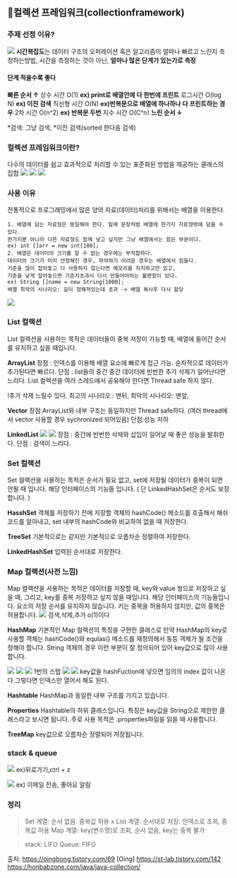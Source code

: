 ## 📝컬렉션 프레임워크(collectionframework)

###  주제 선정 이유?
![](https://images.velog.io/images/kdong702/post/93eb903b-9407-4f48-a26e-ab09b8d91c96/image.png)
**시간복잡도**는 데이터 구조의 오퍼레이션 혹은 알고리즘이 얼마나 빠르고 느린지 측정하는방법,
시간을 측정하는 것이 아닌, **얼마나 많은 단계가 있는가로 측정**
#### 단계 적을수록 좋다

**빠른 순서 ↑**
   상수 시간    O(1) **ex) print로 배열안에 다 한번에 프린트**
   로그시간     O(log N) **ex) 이진 검색**
   직선형 시간  O(N) **ex)반복문으로 배열에 하나하나 다 프린트하는 경우**
   2차 시간     O(n^2) **ex) 반복문 두번**
   지수 시간    O(C^n)
 **느린 순서 ↓**
 
*검색: 그냥 검색,
*이진 검색(sorted 한다음 검색)

###  컬렉션 프레임워크이란?
다수의 데이터를 쉽고 효과적으로 처리할 수 있는 표준화된 방법을 제공하는 클래스의 집합
![](https://images.velog.io/images/kdong702/post/77482729-e853-4a61-94c6-3f8acc6186ad/image.png)
![](https://images.velog.io/images/kdong702/post/a85dd6af-b980-41e1-8f4a-91647a7ad2c8/image.png)
![](https://images.velog.io/images/kdong702/post/d650f71e-4884-4cc1-9970-5615a933341c/image.png)


###  사용 이유
전통적으로 프로그래밍에서 많은 양의 자료(데이터)처리를 위해서는 배열을 이용한다.

```그러나 이 배열은 불편한 점이 2가지가 있다.
1. 배열에 담는 자료형은 동일해야 한다. 밑에 문장처럼 배열에 한가지 자료형밖에 담을 수 있다.
한가지뿐 아니라 다른 자료형도 함께 넣고 싶지만 그냥 배열에서는 힘든 부분이다.
ex) int []arr = new int[100];
2. 배열은 데이터의 크기를 알 수 없는 경우에는 부적합하다.
데이터의 크기가 미리 안정해진 경우, 파악하기 어려운 경우는 배열에서 힘들다.
기준을 많이 잡아놓고 다 사용하지 않는다면 메모리를 차지하고만 있고,
기준을 낮게 잡아놓으면 기준치초과시 다시 만들어야하는 불편함이 있다.
ex) String []name = new String[1000];
배열 최악의 시나리오: 길이 정해져있는데 초과 -> 배열 복사후 다시 할당

```
![](https://images.velog.io/images/kdong702/post/d2f52037-0311-482f-9c06-24ac81e4e984/image.png)

###  List 컬랙션
List 컬렉션을 사용하는 목적은 데이터들이 중복 저장이 가능할 때, 배열에 들어간 순서를 유지하고 싶을 때입니다. 

**ArrayList**
장점 : 인덱스를 이용해 배열 요소에 빠르게 접근 가능. 순차적으로 데이터가 추가된다면 빠르다.
단점 : list들의 중간 중간 데이터에 빈번한 추가 삭제가 일어난다면 느리다. List 컬렉션을 여러 스레드에서 공유해야 한다면 Thread safe 하지 않다.

!추가 삭제 느릴수 있다. 최고의 시나리오 : 맨뒤,
최악의 시나리오: 맨앞, 

**Vector**
장점:ArrayList와 내부 구조는 동일하지만 Thread safe하다.
(여러 thread에서 vector 사용할 경우 sychronized 되어있음)
단점:성능 저하

**LinkedList**
![](https://images.velog.io/images/kdong702/post/ffb18245-03a5-4c61-af52-0407dad9deeb/image.png)
![](https://images.velog.io/images/kdong702/post/6bb4d94a-5d7c-46a6-9f8c-1a63b157f366/image.png)
장점 : 중간에 빈번한 삭제와 삽입이 일어날 때 좋은 성능을 발휘한다.
단점 : 검색이 느리다.

###  Set 컬랙션
Set 컬랙션을 사용하는 목적은 순서가 필요 없고, set에 저장될 데이터가 중복이 되면 안될 때 입니다. 해당 인터페이스의 기능들 입니다. ( 단 LinkedHashSet은 순서도 보장합니다. )

**HasshSet**
객체를 저장하기 전에 저장할 객체의 hashCode() 메소드를 호출해서 해쉬코드를 알아내고, set 내부의 hashCode와 비교하여 없을 때 저장한다. 

**TreeSet**
기본적으로는 같지만 기본적으로 오름차순 정렬하여 저장한다.

**LinkedHashSet**
입력된 순서대로 저장한다. 

###  Map 컬랙션(사전 느낌)
Map 컬랙션을 사용하는 목적은 데이터를 저장할 때, key와 value 쌍으로 저장하고 싶을 때, 그리고, key를 중복 저장하고 싶지 않을 때입니다. 해당 인터페이스의 기능들입니다.
요소의 저장 순서를 유지하지 않습니다.
키는 중복을 허용하지 않지만, 값의 중복은 허용합니다. 
![](https://images.velog.io/images/kdong702/post/257ac470-b4b8-4ad4-859f-b423280dd86f/image.png)
검색,삭제,추가 o(1)이다

**HashMap**
기본적인 Map 컬렉션의 특징을 구현한 클래스로 만약 HashMap의 key로 사용할 객체는 hashCode()와 equlas() 메소드를 재정의해서 동등 객체가 될 조건을 정해야 합니다. String 객체의 경우 이런 부분이 잘 정의되어 있어 key값으로 많이 사용합니다. 


![](https://images.velog.io/images/kdong702/post/0bb2fa7f-8e52-49ed-bb59-54c712dda267/image.png)
![](https://images.velog.io/images/kdong702/post/abab5e94-f993-47f0-b71d-66590fd82f1f/image.png)
![](https://images.velog.io/images/kdong702/post/a70bf586-4e80-447b-941c-e689255d88db/image.png)
1번의 스텝
![](https://images.velog.io/images/kdong702/post/13073397-ae0c-46db-adcf-28247f82b22a/image.png)
![](https://images.velog.io/images/kdong702/post/d5b23f23-08d9-433c-9917-f128adec7849/image.png)
key값을 hashFuction에 넣으면 임의의 index 값이 나온다
그렇다면 인덱스만 열어서 해도 된다.

**Hashtable**
HashMap과 동일한 내부 구조를 가지고 있습니다. 

**Properties**
Hashtable의 하위 클래스입니다. 특징은 key값을 String으로 제한한 클래스라고 보시면 됩니다. 주로 사용 목적은 .properties파일을 읽을 때 사용합니다.

**TreeMap**
key값으로 오름차순 정렬되어 저장됩니다.

### stack & queue
![](https://images.velog.io/images/kdong702/post/639f6e00-ddfd-419f-9ba2-2439ecbac0fb/image.png)
ex)뒤로가기,ctrl + z

![](https://images.velog.io/images/kdong702/post/ca00be0d-5acd-4c07-ae1c-831c4e750269/image.png)
ex) 이메일 전송, 좋아요 알림
### 정리

>Set 계열: 순서 없음. 중복값 허용 x
List 계열: 순서대로 저장. 인덱스로 조회, 중복값 허용
Map 계열: key(변수명)로 조회, 순서 없음, key는 중복 불가

>stack: LIFO
Queue: FIFO

출처:
https://oingbong.tistory.com/69 [Oing]
https://st-lab.tistory.com/142
https://honbabzone.com/java/java-collection/


